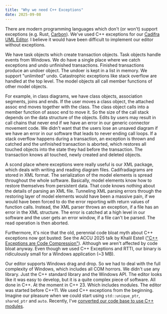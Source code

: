 ```yaml
---
title: "Why we need C++ Exceptions"
date: 2025-09-08
---
```


There are modern programming languages which don't (or won't) support exceptions (e.g. Rust, [Carbon](https://github.com/carbon-language/carbon-lang/blob/trunk/docs/project/principles/error_handling.md)). We've used C++ exceptions for our [Cadifra UML Editor](https://cadifra.com/). I believe it would have been difficult to implement our editor without exceptions.

We have task objects which create transaction objects. Task objects handle events from Windows. We do have a single place where we catch exceptions and undo unfinished transactions. Finished transactions produce an undoer object. The undoer is kept in a list in memory. We support "unlimited" undo. Catastrophic exceptions like stack overflow are handled at the top level. The model objects all call member functions of other model objects.

For example, in class diagrams, we have class objects, association segments, joins and ends. If the user moves a class object, the attached assoc end moves together with the class. The class object calls into a member function of assoc end to move it. So the size of the call stack depends on the data structure of the objects. Edits by users may result in call chains that never end if we have an error in our generic connector movement code. We didn't want that the users lose an unsaved diagram if we have an error in our software that leads to never ending call loops. If a stack overflow happens during a transaction, an exception is thrown and catched and the unfinished transaction is aborted, which restores all touched objects into the state they had before the transaction. The transaction knows all touched, newly created and deleted objects.

A scond place where exceptions were really useful is our XML package, which deals with writing and reading diagram files. Cadifradiagrams are stored in XML format. The serialization of the model elements is spread throughout the whole software. Basically, model elements know how to restore themselves from persistent data. That code knows nothing about the details of parsing an XML file. Tunneling XML parsing errors through the restoring layer of model elements would have been a massive pain, if we would have been forced to do the error reporting with return values of function calls. Instead, the XML parser throws an exception, if a file has an error in the XML structure. The error is catched at a high level in our software and the user gets an error window, if a file can't be parsed. The read operation is then aborted.

Furthermore, it's nice that the old, perennial code bloat myth about C++ exceptions now got busted: See the ACCU 2025 talk by Khalil Estell (["C++ Exceptions are Code Compression"](https://www.youtube.com/watch?v=LorcxyJ9zr4)). Although we aren't affected by code bloat anyway. Even though we used C++ Exceptions and RTTI, our binary is ridiculously small for a Windows application (~3 MB).

Our editor supports Windows drag and drop. So we had to deal with the full complexity of Windows, which includes all COM horrors. We didn't use any library. Just the C++ standard library and the Windows API. The editor looks like it was easy to develop, but it is a quite complex piece of software. All done in C++. At the moment in C++ 23. Which includes modules. The editor was started before C++11. We used C++ exceptions from the beginning. Imagine our pleasure when we could start using `std::unique_ptr`, `shared_ptr` and `auto`. Recently, I've [converted our code base to use C++ modules](https://abuehl.github.io/2025/03/24/converting-to-modules.html).
